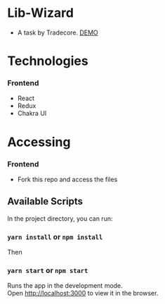 # Lib-Wizard

- A task by Tradecore. [DEMO](https://library-wizards.netflify.app)

# Technologies

### Frontend

- React
- Redux
- Chakra UI

# Accessing

### Frontend

- Fork this repo and access the files

## Available Scripts

In the project directory, you can run:

### `yarn install` or `npm install`

Then

### `yarn start` or `npm start`

Runs the app in the development mode.\
Open [http://localhost:3000](http://localhost:3000) to view it in the browser.
